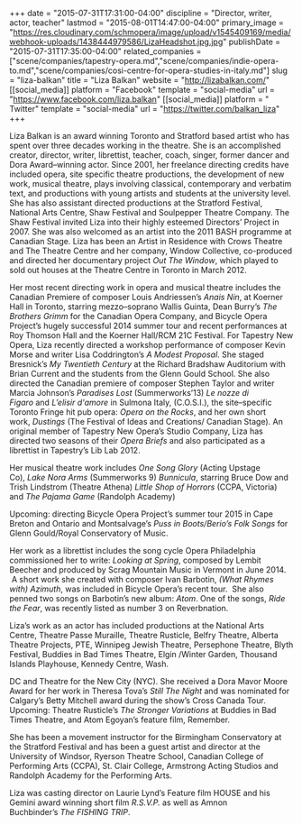 +++
date = "2015-07-31T17:31:00-04:00"
discipline = "Director, writer, actor, teacher"
lastmod = "2015-08-01T14:47:00-04:00"
primary_image = "https://res.cloudinary.com/schmopera/image/upload/v1545409169/media/webhook-uploads/1438444979586/LizaHeadshot.jpg.jpg"
publishDate = "2015-07-31T17:35:00-04:00"
related_companies = ["scene/companies/tapestry-opera.md","scene/companies/indie-opera-to.md","scene/companies/cosi-centre-for-opera-studies-in-italy.md"]
slug = "liza-balkan"
title = "Liza Balkan"
website = "http://lizabalkan.com/"
[[social_media]]
platform = "Facebook"
template = "social-media"
url = "https://www.facebook.com/liza.balkan"
[[social_media]]
platform = " Twitter"
template = "social-media"
url = "https://twitter.com/balkan_liza"
+++

Liza Balkan is an award winning Toronto and Stratford based artist who has spent over three decades working in the theatre. She is an accomplished creator, director, writer, librettist, teacher, coach, singer, former dancer and Dora Award–winning actor. Since 2001, her freelance directing credits have included opera, site specific theatre productions, the development of new work, musical theatre, plays involving classical, contemporary and verbatim text, and productions with young artists and students at the university level. She has also assistant directed productions at the Stratford Festival, National Arts Centre, Shaw Festival and Soulpepper Theatre Company. The Shaw Festival invited Liza into their highly esteemed Directors’ Project in 2007. She was also welcomed as an artist into the 2011 BASH programme at Canadian Stage. Liza has been an Artist in Residence with Crows Theatre and The Theatre Centre and her company, Window Collective, co-produced and directed her documentary project *Out The Window*, which played to sold out houses at the Theatre Centre in Toronto in March 2012.

Her most recent directing work in opera and musical theatre includes the Canadian Premiere of composer Louis Andriessen’s *Anais Nin*, at Koerner Hall in Toronto, starring mezzo–soprano Wallis Guinta, Dean Burry’s *The Brothers Grimm* for the Canadian Opera Company, and Bicycle Opera Project’s hugely successful 2014 summer tour and recent performances at Roy Thomson Hall and the Koerner Hall/RCM 21C Festival. For Tapestry New Opera, Liza recently directed a workshop performance of composer Kevin Morse and writer Lisa Coddrington’s *A Modest Proposal*.  She staged Bresnick’s *My Twentieth Century* at the Richard Bradshaw Auditorium with Brian Current and the students from the Glenn Gould School. She also directed the Canadian premiere of composer Stephen Taylor and writer Marcia Johnson’s *Paradises Lost* (Summerworks’13) *Le nozze di Figaro* and *L’elisir d'amore* in Sulmona Italy, (C.O.S.I.), the site–specific Toronto Fringe hit pub opera: *Opera on the Rocks*, and her own short work, *Dustings* (The Festival of Ideas and Creations/ Canadian Stage). An original member of Tapestry New Opera’s Studio Company, Liza has directed two seasons of their *Opera Briefs* and also participated as a librettist in Tapestry’s Lib Lab 2012.

Her musical theatre work includes *One Song Glory* (Acting Upstage Co), *Lake Nora Arms* (Summerworks 9) *Bunnicula*, starring Bruce Dow and Trish Lindstrom (Theatre Athena) *Little Shop of Horrors* (CCPA, Victoria) and *The Pajama Game* (Randolph Academy)

Upcoming: directing Bicycle Opera Project’s summer tour 2015 in Cape Breton and Ontario and Montsalvage’s *Puss in Boots/Berio’s Folk Songs* for Glenn Gould/Royal Conservatory of Music.

Her work as a librettist includes the song cycle Opera Philadelphia commissioned her to write: *Looking at Spring*, composed by Lembit Beecher and produced by Scrag Mountain Music in Vermont in June 2014.  A short work she created with composer Ivan Barbotin, *(What Rhymes with) Azimuth*, was included in Bicycle Opera’s recent tour.  She also penned two songs on Barbotin’s new album: *Atom*. One of the songs, *Ride the Fear*, was recently listed as number 3 on Reverbnation. 

Liza’s work as an actor has included productions at the National Arts Centre, Theatre Passe Muraille, Theatre Rusticle, Belfry Theatre, Alberta Theatre Projects, PTE, Winnipeg Jewish Theatre, Persephone Theatre, Blyth Festival, Buddies in Bad Times Theatre, Elgin /Winter Garden, Thousand Islands Playhouse, Kennedy Centre, Wash. 

DC and Theatre for the New City (NYC). She received a Dora Mavor Moore Award for her work in Theresa Tova’s *Still The Night* and was nominated for Calgary’s Betty Mitchell award during the show’s Cross Canada Tour. Upcoming: Theatre Rusticle’s *The Stronger Variations* at Buddies in Bad Times Theatre, and Atom Egoyan’s feature film, Remember.

She has been a movement instructor for the Birmingham Conservatory at the Stratford Festival and has been a guest artist and director at the University of Windsor, Ryerson Theatre School, Canadian College of Performing Arts (CCPA), St. Clair College, Armstrong Acting Studios and Randolph Academy for the Performing Arts.

Liza was casting director on Laurie Lynd’s Feature film HOUSE and his Gemini award winning short film *R.S.V.P.* as well as Amnon Buchbinder’s *The FISHING TRIP*.
